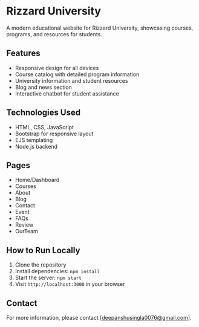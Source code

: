 # Rizzard University

A modern educational website for Rizzard University, showcasing courses, programs, and resources for students.

## Features

- Responsive design for all devices
- Course catalog with detailed program information
- University information and student resources
- Blog and news section
- Interactive chatbot for student assistance

## Technologies Used

- HTML, CSS, JavaScript
- Bootstrap for responsive layout
- EJS templating
- Node.js backend

## Pages

- Home/Dashboard
- Courses
- About
- Blog
- Contact
- Event
- FAQs
- Review
- OurTeam

## How to Run Locally

1. Clone the repository
2. Install dependencies: `npm install`
3. Start the server: `npm start`
4. Visit `http://localhost:3000` in your browser

## Contact

For more information, please contact [deepanshusingla0076@gmail.com].
